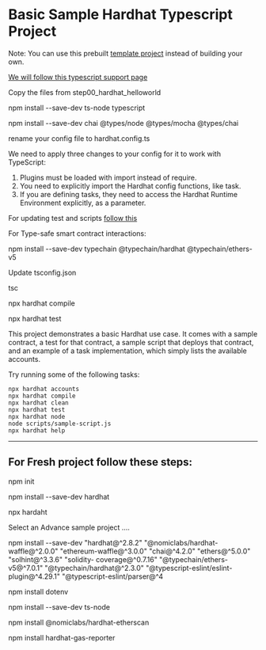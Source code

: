 # Basic Sample Hardhat Typescript Project

Note: You can use this prebuilt [template project](https://github.com/paulrberg/solidity-template) instead of building your own.

[We will follow this typescript support page](https://hardhat.org/guides/typescript.html)

Copy the files from step00_hardhat_helloworld

npm install --save-dev ts-node typescript

npm install --save-dev chai @types/node @types/mocha @types/chai

rename your config file to hardhat.config.ts

We need to apply three changes to your config for it to work with TypeScript:

1. Plugins must be loaded with import instead of require.
2. You need to explicitly import the Hardhat config functions, like task.
3. If you are defining tasks, they need to access the Hardhat Runtime Environment explicitly, as a parameter.

For updating test and scripts [follow this](https://hardhat.org/guides/typescript.html#writing-tests-and-scripts-in-typescript)

For Type-safe smart contract interactions:

npm install --save-dev typechain @typechain/hardhat @typechain/ethers-v5

Update tsconfig.json

tsc

npx hardhat compile

npx hardhat test




This project demonstrates a basic Hardhat use case. It comes with a sample contract, a test for that contract, a sample script that deploys that contract, and an example of a task implementation, which simply lists the available accounts.

Try running some of the following tasks:

```shell
npx hardhat accounts
npx hardhat compile
npx hardhat clean
npx hardhat test
npx hardhat node
node scripts/sample-script.js
npx hardhat help
```
--------------------------------------
For Fresh project follow these steps:
--------------------------------------

npm init 

npm install --save-dev hardhat 

npx hardaht 

Select an Advance sample project .... 

npm install --save-dev "hardhat@^2.8.2" "@nomiclabs/hardhat-waffle@^2.0.0" "ethereum-waffle@^3.0.0" "chai@^4.2.0"  "ethers@^5.0.0" "solhint@^3.3.6" "solidity-
coverage@^0.7.16" "@typechain/ethers-v5@^7.0.1" "@typechain/hardhat@^2.3.0" "@typescript-eslint/eslint-plugin@^4.29.1" "@typescript-eslint/parser@^4

npm install dotenv

npm install --save-dev ts-node

npm install @nomiclabs/hardhat-etherscan

npm install hardhat-gas-reporter
